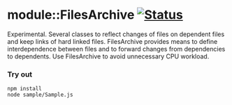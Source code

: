 # module::FilesArchive [![Status](https://github.com/Wandalen/wFilesArchive/workflows/Test/badge.svg)](https://github.com/Wandalen/wFilesArchive}/actions?query=workflow%3ATest)

Experimental. Several classes to reflect changes of files on dependent files and keep links of hard linked files. FilesArchive provides means to define interdependence between files and to forward changes from dependencies to dependents. Use FilesArchive to avoid unnecessary CPU workload.

### Try out
```
npm install
node sample/Sample.js
```































































































































